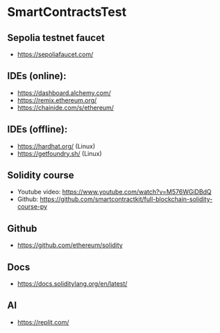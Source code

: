 # SmartContractsTest

## Sepolia testnet faucet

* https://sepoliafaucet.com/

## IDEs (online):
* https://dashboard.alchemy.com/
* https://remix.ethereum.org/
* https://chainide.com/s/ethereum/

## IDEs (offline):
* https://hardhat.org/ (Linux)
* https://getfoundry.sh/ (Linux)

## Solidity course

* Youtube video: https://www.youtube.com/watch?v=M576WGiDBdQ
* Github: https://github.com/smartcontractkit/full-blockchain-solidity-course-py

## Github

* https://github.com/ethereum/solidity

## Docs

* https://docs.soliditylang.org/en/latest/

## AI

* https://replit.com/
